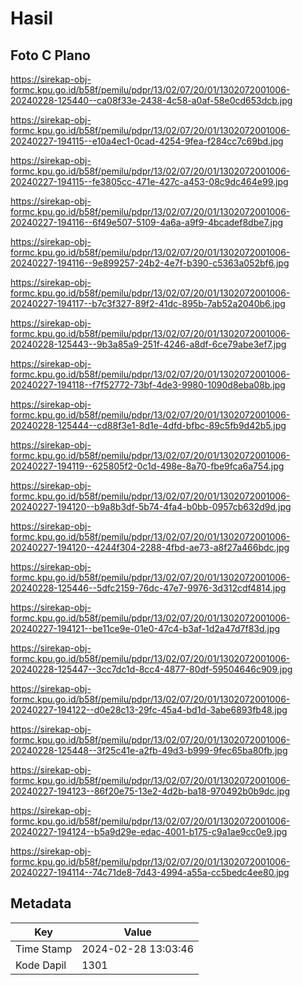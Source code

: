 # Hasil

## Foto C Plano

https://sirekap-obj-formc.kpu.go.id/b58f/pemilu/pdpr/13/02/07/20/01/1302072001006-20240228-125440--ca08f33e-2438-4c58-a0af-58e0cd653dcb.jpg

https://sirekap-obj-formc.kpu.go.id/b58f/pemilu/pdpr/13/02/07/20/01/1302072001006-20240227-194115--e10a4ec1-0cad-4254-9fea-f284cc7c69bd.jpg

https://sirekap-obj-formc.kpu.go.id/b58f/pemilu/pdpr/13/02/07/20/01/1302072001006-20240227-194115--fe3805cc-471e-427c-a453-08c9dc464e99.jpg

https://sirekap-obj-formc.kpu.go.id/b58f/pemilu/pdpr/13/02/07/20/01/1302072001006-20240227-194116--6f49e507-5109-4a6a-a9f9-4bcadef8dbe7.jpg

https://sirekap-obj-formc.kpu.go.id/b58f/pemilu/pdpr/13/02/07/20/01/1302072001006-20240227-194116--9e899257-24b2-4e7f-b390-c5363a052bf6.jpg

https://sirekap-obj-formc.kpu.go.id/b58f/pemilu/pdpr/13/02/07/20/01/1302072001006-20240227-194117--b7c3f327-89f2-41dc-895b-7ab52a2040b6.jpg

https://sirekap-obj-formc.kpu.go.id/b58f/pemilu/pdpr/13/02/07/20/01/1302072001006-20240228-125443--9b3a85a9-251f-4246-a8df-6ce79abe3ef7.jpg

https://sirekap-obj-formc.kpu.go.id/b58f/pemilu/pdpr/13/02/07/20/01/1302072001006-20240227-194118--f7f52772-73bf-4de3-9980-1090d8eba08b.jpg

https://sirekap-obj-formc.kpu.go.id/b58f/pemilu/pdpr/13/02/07/20/01/1302072001006-20240228-125444--cd88f3e1-8d1e-4dfd-bfbc-89c5fb9d42b5.jpg

https://sirekap-obj-formc.kpu.go.id/b58f/pemilu/pdpr/13/02/07/20/01/1302072001006-20240227-194119--625805f2-0c1d-498e-8a70-fbe9fca6a754.jpg

https://sirekap-obj-formc.kpu.go.id/b58f/pemilu/pdpr/13/02/07/20/01/1302072001006-20240227-194120--b9a8b3df-5b74-4fa4-b0bb-0957cb632d9d.jpg

https://sirekap-obj-formc.kpu.go.id/b58f/pemilu/pdpr/13/02/07/20/01/1302072001006-20240227-194120--4244f304-2288-4fbd-ae73-a8f27a466bdc.jpg

https://sirekap-obj-formc.kpu.go.id/b58f/pemilu/pdpr/13/02/07/20/01/1302072001006-20240228-125446--5dfc2159-76dc-47e7-9976-3d312cdf4814.jpg

https://sirekap-obj-formc.kpu.go.id/b58f/pemilu/pdpr/13/02/07/20/01/1302072001006-20240227-194121--be11ce9e-01e0-47c4-b3af-1d2a47d7f83d.jpg

https://sirekap-obj-formc.kpu.go.id/b58f/pemilu/pdpr/13/02/07/20/01/1302072001006-20240228-125447--3cc7dc1d-8cc4-4877-80df-59504646c909.jpg

https://sirekap-obj-formc.kpu.go.id/b58f/pemilu/pdpr/13/02/07/20/01/1302072001006-20240227-194122--d0e28c13-29fc-45a4-bd1d-3abe6893fb48.jpg

https://sirekap-obj-formc.kpu.go.id/b58f/pemilu/pdpr/13/02/07/20/01/1302072001006-20240228-125448--3f25c41e-a2fb-49d3-b999-9fec65ba80fb.jpg

https://sirekap-obj-formc.kpu.go.id/b58f/pemilu/pdpr/13/02/07/20/01/1302072001006-20240227-194123--86f20e75-13e2-4d2b-ba18-970492b0b9dc.jpg

https://sirekap-obj-formc.kpu.go.id/b58f/pemilu/pdpr/13/02/07/20/01/1302072001006-20240227-194124--b5a9d29e-edac-4001-b175-c9a1ae9cc0e9.jpg

https://sirekap-obj-formc.kpu.go.id/b58f/pemilu/pdpr/13/02/07/20/01/1302072001006-20240227-194114--74c71de8-7d43-4994-a55a-cc5bedc4ee80.jpg


## Metadata

| Key        | Value               |
| ---------- | ------------------- |
| Time Stamp | 2024-02-28 13:03:46 |
| Kode Dapil | 1301                |



